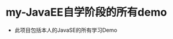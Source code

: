 <!--
 * @Author: 汪满青
 * @Date: 2020-11-17 17:29:12
 * @LastEditTime: 2020-11-17 17:31:10
 * @FilePath: \my_Java_Lib\README.md
 * @Description: 
-->
# my-JavaEE自学阶段的所有demo
* 此项目包括本人的JavaSE的所有学习Demo

